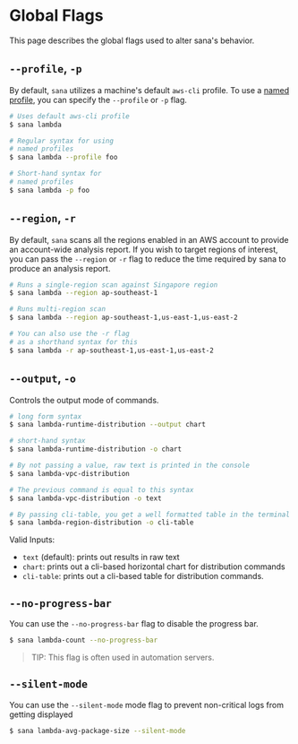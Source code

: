 # Global Flags

This page describes the global flags used to alter sana's behavior.

## `--profile`, `-p`

By default, `sana` utilizes a machine's default `aws-cli` profile. To use a [named profile](https://docs.aws.amazon.com/cli/latest/userguide/cli-configure-files.html#cli-configure-files-using-profiles), you can specify the `--profile` or `-p` flag.

```sh
# Uses default aws-cli profile
$ sana lambda

# Regular syntax for using
# named profiles
$ sana lambda --profile foo

# Short-hand syntax for
# named profiles
$ sana lambda -p foo
```

## `--region`, `-r`

By default, `sana` scans all the regions enabled in an AWS account to provide an account-wide analysis report. If you wish to target regions of interest, you can pass the `--region` or `-r` flag to reduce the time required by sana to produce an analysis report.

```sh
# Runs a single-region scan against Singapore region
$ sana lambda --region ap-southeast-1

# Runs multi-region scan
$ sana lambda --region ap-southeast-1,us-east-1,us-east-2

# You can also use the -r flag
# as a shorthand syntax for this
$ sana lambda -r ap-southeast-1,us-east-1,us-east-2
```

## `--output`, `-o`

Controls the output mode of commands.

```sh
# long form syntax
$ sana lambda-runtime-distribution --output chart

# short-hand syntax
$ sana lambda-runtime-distribution -o chart

# By not passing a value, raw text is printed in the console
$ sana lambda-vpc-distribution

# The previous command is equal to this syntax
$ sana lambda-vpc-distribution -o text

# By passing cli-table, you get a well formatted table in the terminal
$ sana lambda-region-distribution -o cli-table
```

Valid Inputs:

- `text` (default): prints out results in raw text
- `chart`: prints out a cli-based horizontal chart for distribution commands
- `cli-table`: prints out a cli-based table for distribution commands.

## `--no-progress-bar`

You can use the `--no-progress-bar` flag to disable the progress bar.

```sh
$ sana lambda-count --no-progress-bar
```

> TIP: This flag is often used in automation servers.

## `--silent-mode`

You can use the `--silent-mode` mode flag to prevent non-critical logs from getting displayed

```sh
$ sana lambda-avg-package-size --silent-mode
```
